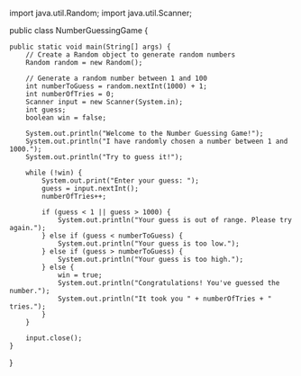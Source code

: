 import java.util.Random;
import java.util.Scanner;

public class NumberGuessingGame {

    public static void main(String[] args) {
        // Create a Random object to generate random numbers
        Random random = new Random();
        
        // Generate a random number between 1 and 100
        int numberToGuess = random.nextInt(1000) + 1;
        int numberOfTries = 0;
        Scanner input = new Scanner(System.in);
        int guess;
        boolean win = false;
        
        System.out.println("Welcome to the Number Guessing Game!");
        System.out.println("I have randomly chosen a number between 1 and 1000.");
        System.out.println("Try to guess it!");

        while (!win) {
            System.out.print("Enter your guess: ");
            guess = input.nextInt();
            numberOfTries++;

            if (guess < 1 || guess > 1000) {
                System.out.println("Your guess is out of range. Please try again.");
            } else if (guess < numberToGuess) {
                System.out.println("Your guess is too low.");
            } else if (guess > numberToGuess) {
                System.out.println("Your guess is too high.");
            } else {
                win = true;
                System.out.println("Congratulations! You've guessed the number.");
                System.out.println("It took you " + numberOfTries + " tries.");
            }
        }

        input.close();
    }
}
